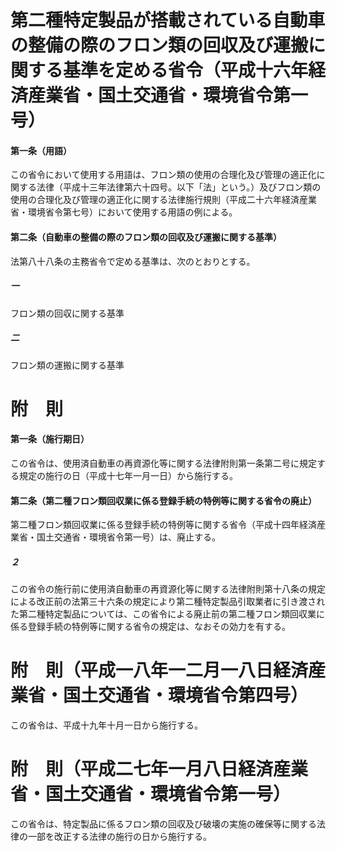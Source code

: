 # 第二種特定製品が搭載されている自動車の整備の際のフロン類の回収及び運搬に関する基準を定める省令（平成十六年経済産業省・国土交通省・環境省令第一号）
#### 第一条（用語）
この省令において使用する用語は、フロン類の使用の合理化及び管理の適正化に関する法律（平成十三年法律第六十四号。以下「法」という。）及びフロン類の使用の合理化及び管理の適正化に関する法律施行規則（平成二十六年経済産業省・環境省令第七号）において使用する用語の例による。
#### 第二条（自動車の整備の際のフロン類の回収及び運搬に関する基準）
法第八十八条の主務省令で定める基準は、次のとおりとする。
##### 一
フロン類の回収に関する基準
##### 二
フロン類の運搬に関する基準
# 附　則
#### 第一条（施行期日）
この省令は、使用済自動車の再資源化等に関する法律附則第一条第二号に規定する規定の施行の日（平成十七年一月一日）から施行する。
#### 第二条（第二種フロン類回収業に係る登録手続の特例等に関する省令の廃止）
第二種フロン類回収業に係る登録手続の特例等に関する省令（平成十四年経済産業省・国土交通省・環境省令第一号）は、廃止する。
##### ２
この省令の施行前に使用済自動車の再資源化等に関する法律附則第十八条の規定による改正前の法第三十六条の規定により第二種特定製品引取業者に引き渡された第二種特定製品については、この省令による廃止前の第二種フロン類回収業に係る登録手続の特例等に関する省令の規定は、なおその効力を有する。
# 附　則（平成一八年一二月一八日経済産業省・国土交通省・環境省令第四号）
この省令は、平成十九年十月一日から施行する。
# 附　則（平成二七年一月八日経済産業省・国土交通省・環境省令第一号）
この省令は、特定製品に係るフロン類の回収及び破壊の実施の確保等に関する法律の一部を改正する法律の施行の日から施行する。
